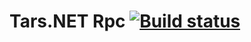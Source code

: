 # Tars.NET Rpc  [![Build status](https://ci.appveyor.com/api/projects/status/e0e0dy07rjauejfg/branch/develop?svg=true)](https://ci.appveyor.com/project/TarsNET/tars-net-rpc/branch/develop)

